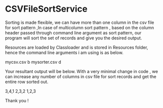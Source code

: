 # CSVFileSortService

Sorting is made flexible, we can have more than one column in the  csv file for sort pattern ,In case of multicolumn sort pattern , based on the column header passed through command line argument as sort pattern, our program will sort the set of records and give you the desired output.

Resources are loaded by Classloader and is stored in Resources folder, hence the command line arguments i am using is as below.

mycsv.csv b mysorter.csv d

Your resultant output will be below. With a very minimal change in code , we can increase any number of columns in csv file  for sort records and get the entire row sorted out.

3,4,1
2,3,2
1,2,3

Thank you !

